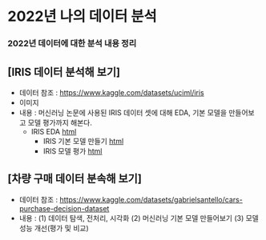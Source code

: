 # 2022년 나의 데이터 분석
### 2022년 데이터에 대한 분석 내용 정리


## [IRIS 데이터 분석해 보기]
  * 데이터 참조 : https://www.kaggle.com/datasets/uciml/iris
  * 이미지 
  * 내용 : 머신러닝 논문에 사용된 IRIS 데이터 셋에 대해 EDA, 기본 모델을 만들어보고 모델 평가까지 해본다.
    * IRIS EDA [html](https://jin20000.github.io/MyDataAnalysis/IRIS_BASIC01.html)
	  * IRIS 기본 모델 만들기 [html]()
	  * IRIS 모델 평가 [html]()

## [차량 구매 데이터 분속해 보기]
 * 데이터 참조 : https://www.kaggle.com/datasets/gabrielsantello/cars-purchase-decision-dataset
 * 내용 : (1) 데이터 탐색, 전처리, 시각화
          (2) 머신러닝 기본 모델 만들어보기
	  (3) 모델 성능 개선(평가 및 비교)
